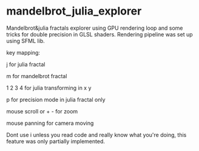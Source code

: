 # mandelbrot_julia_explorer

Mandelbrot&julia fractals explorer using GPU rendering loop and some tricks for double precision in GLSL shaders. Rendering pipeline was set up using SFML lib.

key mapping:

j for julia fractal

m for mandelbrot fractal

1 2 3 4 for julia transforming in x y

p for precision mode in julia fractal only

mouse scroll or + - for zoom

mouse panning for camera moving

Dont use i unless you read code and really know what you're doing, this feature was only partially implemented.
